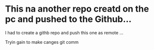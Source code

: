# This na another repo creatd on the pc and pushed to the Github... 
I had to create a githb repo and push this one as remote ...

Tryin gain to make canges
git comm